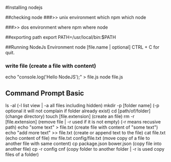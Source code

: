 #Installing nodejs

##checking node
###>> unix environment
which npm
which node 

###>> dos environment
where npm
where node 

##exporting path
export PATH=/usr/local/bin:$PATH

##Running NodeJs Environment
node [file.name | optional]
CTRL + C for quit.

### write file (create a file with content)
echo "console.log('Hello NodeJS');" > file.js 
node file.js

## Command Prompt Basic
ls -al (-l list view | -a all files including hidden)
mkdir -p [folder name] (-p optional it will not complain if folder already exist)
cd [path/of/folder] (change directory)
touch [file.extension] (create an file)
rm -r [file.extension] (remove file | -r used if it is not empty) (-r means recusive path)
echo "some text" > file.txt (create file with content of "some text")
echo "add more text" >> file.txt (create or append text to the file)
cat file.txt (echo content of file)
mv file.txt config/file.txt (move copy of a file to another file with same content) 
cp package.json bower.json (copy file into another file)
cp -r config cnf (copy folder to another folder | -r is used copy files of a folder)




